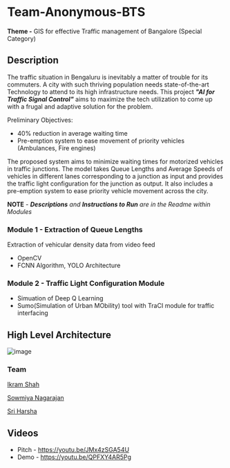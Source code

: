 # Team-Anonymous-BTS

**Theme -** GIS for effective Traffic management of Bangalore (Special Category)

## Description
The traffic situation in Bengaluru is inevitably a matter of trouble for its commuters. A city with such thriving population needs state-of-the-art Technology to attend to its high infrastructure needs. This project ***"AI for Traffic Signal Control"*** aims to maximize the tech utilization to come up with a frugal and adaptive solution for the problem.

Preliminary Objectives:
* 40% reduction in average waiting time 
* Pre-emption system to ease movement of priority vehicles (Ambulances, Fire engines)

The proposed system aims to minimize waiting times for motorized vehicles in traffic junctions. The model takes Queue Lengths and Average Speeds of vehicles in different lanes corresponding to a junction as input and provides the traffic light configuration for the junction as output. It also includes a pre-emption system to ease priority vehicle movement across the city.

**NOTE** - ***Descriptions** and **Instructions to Run** are in the Readme within Modules*

### Module 1 - Extraction of Queue Lengths
Extraction of vehicular density data from video feed
* OpenCV
* FCNN Algorithm, YOLO Architecture

### Module 2 - Traffic Light Configuration Module
* Simuation of Deep Q Learning
* Sumo(Simulation of Urban MObility) tool with TraCI module for traffic interfacing

## High Level Architecture
![image](https://drive.google.com/uc?export=view&id=1YkCtWHWrGQzm6zQrEYxtOkGOlyptjRcY)

### Team
[Ikram Shah](https://github.com/ikram-shah)

[Sowmiya Nagarajan](https://github.com/strangest-quark)

[Sri Harsha](https://github.com/muffyharsha)

## Videos
* Pitch - https://youtu.be/JMx4zSGA54U
* Demo - https://youtu.be/QPFXY4AR5Pg
